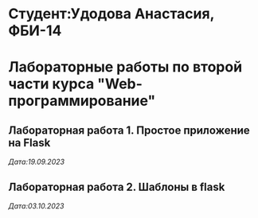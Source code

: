 # Студент:Удодова Анастасия, ФБИ-14

# Лабораторные работы по второй части курса "Web-программирование"

## Лабораторная работа 1. Простое приложение на Flask

*Дата:19.09.2023*

## Лабораторная работа 2. Шаблоны в flask

*Дата:03.10.2023*
